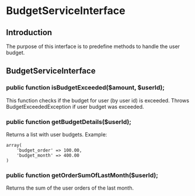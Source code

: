 # BudgetServiceInterface

## Introduction

The purpose of this interface is to predefine methods to handle the user budget.

## BudgetServiceInterface

### public function isBudgetExceeded($amount, $userId);

This function checks if the budget for user (by user id) is exceeded.
Throws BudgetExceededException if user budget was exceeded.

### public function getBudgetDetails($userId);

Returns a list with user budgets.
Example:

```
array(
    'budget_order' => 100.00,
    'budget_month' => 400.00
)
```
 
### public function getOrderSumOfLastMonth($userId);

Returns the sum of the user orders of the last month.
